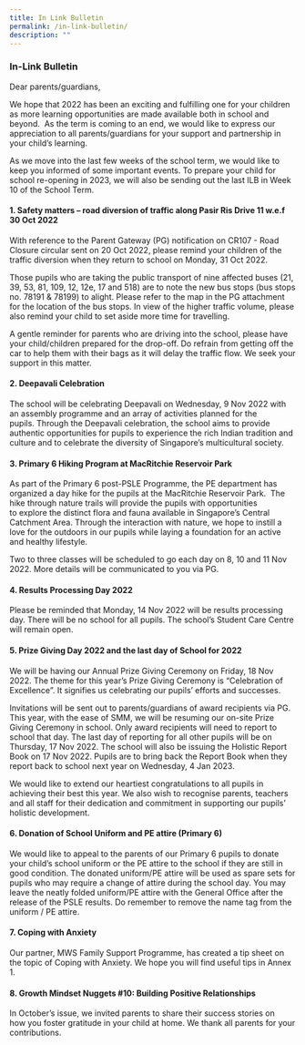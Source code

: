 ```yaml
---
title: In Link Bulletin
permalink: /in-link-bulletin/
description: ""
---
```

### **In-Link Bulletin**
Dear parents/guardians,  

We hope that 2022 has been an exciting and fulfilling one for your children as more learning opportunities are made available both in school and beyond.  As the term is coming to an end, we would like to express our appreciation to all parents/guardians for your support and partnership in your child’s learning.

As we move into the last few weeks of the school term, we would like to keep you informed of some important events. To prepare your child for school re-opening in 2023, we will also be sending out the last ILB in Week 10 of the School Term.

#### **1. Safety matters – road diversion of traffic along Pasir Ris Drive 11 w.e.f 30 Oct 2022**
With reference to the Parent Gateway (PG) notification on CR107 - Road Closure circular sent on 20 Oct 2022, please remind your children of the traffic diversion when they return to school on Monday, 31 Oct 2022.

Those pupils who are taking the public transport of nine affected buses (21, 39, 53, 81, 109, 12, 12e, 17 and 518) are to note the new bus stops (bus stops no. 78191 & 78199) to alight. Please refer to the map in the PG attachment for the location of the bus stops. In view of the higher traffic volume, please also remind your child to set aside more time for travelling.

A gentle reminder for parents who are driving into the school, please have your child/children prepared for the drop-off. Do refrain from getting off the car to help them with their bags as it will delay the traffic flow. We seek your support in this matter.

#### **2. Deepavali Celebration**
The school will be celebrating Deepavali on Wednesday, 9 Nov 2022 with an assembly programme and an array of activities planned for the pupils. Through the Deepavali celebration, the school aims to provide authentic opportunities for pupils to experience the rich Indian tradition and culture and to celebrate the diversity of Singapore’s multicultural society.

#### **3. Primary 6 Hiking Program at MacRitchie Reservoir Park**
As part of the Primary 6 post-PSLE Programme, the PE department has organized a day hike for the pupils at the MacRitchie Reservoir Park.  The hike through nature trails will provide the pupils with opportunities to explore the distinct flora and fauna available in Singapore’s Central Catchment Area. Through the interaction with nature, we hope to instill a love for the outdoors in our pupils while laying a foundation for an active and healthy lifestyle.

Two to three classes will be scheduled to go each day on 8, 10 and 11 Nov 2022. More details will be communicated to you via PG.

#### **4. Results Processing Day 2022**
Please be reminded that Monday, 14 Nov 2022 will be results processing day. There will be no school for all pupils. The school’s Student Care Centre will remain open.

#### **5. Prize Giving Day 2022 and the last day of School for 2022**
We will be having our Annual Prize Giving Ceremony on Friday, 18 Nov 2022. The theme for this year’s Prize Giving Ceremony is “Celebration of Excellence”. It signifies us celebrating our pupils’ efforts and successes.

Invitations will be sent out to parents/guardians of award recipients via PG. This year, with the ease of SMM, we will be resuming our on-site Prize Giving Ceremony in school. Only award recipients will need to report to school that day. The last day of reporting for all other pupils will be on Thursday, 17 Nov 2022. The school will also be issuing the Holistic Report Book on 17 Nov 2022. Pupils are to bring back the Report Book when they report back to school next year on Wednesday, 4 Jan 2023.

We would like to extend our heartiest congratulations to all pupils in achieving their best this year. We also wish to recognise parents, teachers and all staff for their dedication and commitment in supporting our pupils’ holistic development.

#### **6. Donation of School Uniform and PE attire (Primary 6)**
We would like to appeal to the parents of our Primary 6 pupils to donate your child’s school uniform or the PE attire to the school if they are still in good condition. The donated uniform/PE attire will be used as spare sets for pupils who may require a change of attire during the school day. You may leave the neatly folded uniform/PE attire with the General Office after the release of the PSLE results. Do remember to remove the name tag from the uniform / PE attire.

#### **7. Coping with Anxiety**
Our partner, MWS Family Support Programme, has created a tip sheet on the topic of Coping with Anxiety. We hope you will find useful tips in Annex 1.

#### **8. Growth Mindset Nuggets #10: Building Positive Relationships**
In October’s issue, we invited parents to share their success stories on how you foster gratitude in your child at home. We thank all parents for your contributions.

